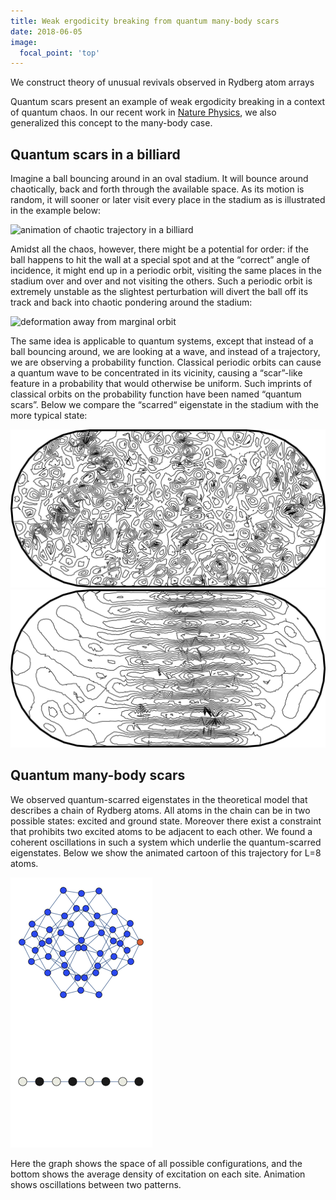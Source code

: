```yaml
---
title: Weak ergodicity breaking from quantum many-body scars
date: 2018-06-05
image: 
  focal_point: 'top'
---
```


We construct theory of unusual revivals observed in Rydberg atom arrays

<!--more-->

Quantum scars present an example of weak ergodicity breaking in a context of quantum chaos. In our recent work in [Nature Physics](https://www.nature.com/articles/s41567-018-0137-5), we also generalized this concept to the many-body case.

## Quantum scars in a billiard

Imagine a ball bouncing around in an oval stadium. It will bounce around chaotically, back and forth through the available space. As its motion is random, it will sooner or later visit every place in the stadium as is illustrated in the example below:

![animation of chaotic trajectory in a billiard](stadium_chaos.gif "Animation of dynamics in scars")


Amidst all the chaos, however, there might be a potential for order: if the ball happens to hit the wall at a special spot and at the “correct” angle of incidence, it might end up in a periodic orbit, visiting the same places in the stadium over and over and not visiting the others. Such a periodic orbit is extremely unstable as the slightest perturbation will divert the ball off its track and back into chaotic pondering around the stadium:

![deformation away from marginal orbit](stadium_trajectory.gif "Animation of dynamics in scars")


The same idea is applicable to quantum systems, except that instead of a ball bouncing around, we are looking at a wave, and instead of a trajectory, we are observing a probability function. Classical periodic orbits can cause a quantum wave to be concentrated in its vicinity, causing a “scar”-like feature in a probability that would otherwise be uniform. Such imprints of classical orbits on the probability function have been named “quantum scars”. Below we compare the “scarred“ eigenstate in the stadium with the more typical state:

![Chaotic eigenstate](quantum_chaos.png "Chaotic eigenstate")
![Scarred eigenstate](quantum_trajectory.png  "Scarred eigenstate")

 

## Quantum many-body scars

We observed quantum-scarred eigenstates in the theoretical model that describes a chain of Rydberg atoms. All atoms in the chain can be in two possible states: excited and ground state. Moreover there exist a constraint that prohibits two excited atoms to be adjacent to each other. We found a coherent oscillations in such a system which underlie the quantum-scarred eigenstates. Below we show the animated cartoon of this trajectory for L=8 atoms.

![Hilbert space and real space dynamics](scar-1.gif "Animation of dynamics in scars")


Here the graph shows the space of all possible configurations, and the bottom shows the average density of excitation on each site. Animation shows oscillations between two patterns.
